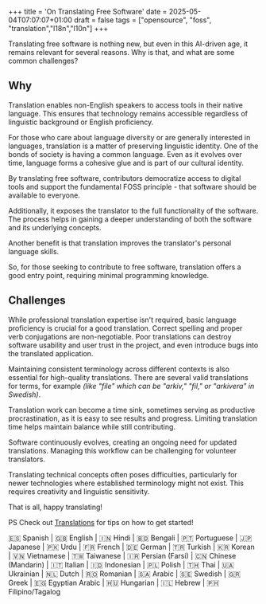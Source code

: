 +++
title = 'On Translating Free Software'
date = 2025-05-04T07:07:07+01:00
draft = false
tags = ["opensource", "foss", "translation","l18n","l10n"]
+++

Translating free software is nothing new, but even in this AI-driven age, it remains relevant for several reasons. Why is that, and what are some common challenges?

## Why

Translation enables non-English speakers to access tools in their native language. This ensures that technology remains accessible regardless of linguistic background or English proficiency.

For those who care about language diversity or are generally interested in languages, translation is a matter of preserving linguistic identity. One of the bonds of society is having a common language. Even as it evolves over time, language forms a cohesive glue and is part of our cultural identity.

By translating free software, contributors democratize access to digital tools and support the fundamental FOSS principle - that software should be available to everyone.

Additionally, it exposes the translator to the full functionality of the software. The process helps in gaining a deeper understanding of both the software and its underlying concepts.

Another benefit is that translation improves the translator's personal language skills.

So, for those seeking to contribute to free software, translation offers a good entry point, requiring minimal programming knowledge.

## Challenges

While professional translation expertise isn't required, basic language proficiency is crucial for a good translation. Correct spelling and proper verb conjugations are non-negotiable. Poor translations can destroy software usability and user trust in the project, and even introduce bugs into the translated application.

Maintaining consistent terminology across different contexts is also essential for high-quality translations. There are several valid translations for terms, for example *(like "file" which can be "arkiv," "fil," or "arkivera" in Swedish)*.

Translation work can become a time sink, sometimes serving as productive procrastination, as it is easy to see results and progress. Limiting translation time helps maintain balance while still contributing.

Software continuously evolves, creating an ongoing need for updated translations. Managing this workflow can be challenging for volunteer translators.

Translating technical concepts often poses difficulties, particularly for newer technologies where established terminology might not exist. This requires creativity and linguistic sensitivity.

That is all, happy translating!

PS Check out [Translations](/translations) for tips on how to get started!

🇪🇸 Spanish | 🇬🇧 English | 🇮🇳 Hindi | 🇧🇩 Bengali | 🇵🇹 Portuguese | 🇯🇵 Japanese | 🇵🇰 Urdu | 🇫🇷 French | 🇩🇪 German | 🇹🇷 Turkish | 🇰🇷 Korean | 🇻🇳 Vietnamese | 🇹🇼 Taiwanese | 🇮🇷 Persian (Farsi) | 🇨🇳 Chinese (Mandarin) | 🇮🇹 Italian | 🇮🇩 Indonesian | 🇵🇱 Polish | 🇹🇭 Thai | 🇺🇦 Ukrainian | 🇳🇱 Dutch | 🇷🇴 Romanian | 🇸🇦 Arabic | 🇸🇪 Swedish | 🇬🇷 Greek | 🇪🇬 Egyptian Arabic | 🇭🇺 Hungarian | 🇮🇱 Hebrew | 🇵🇭 Filipino/Tagalog